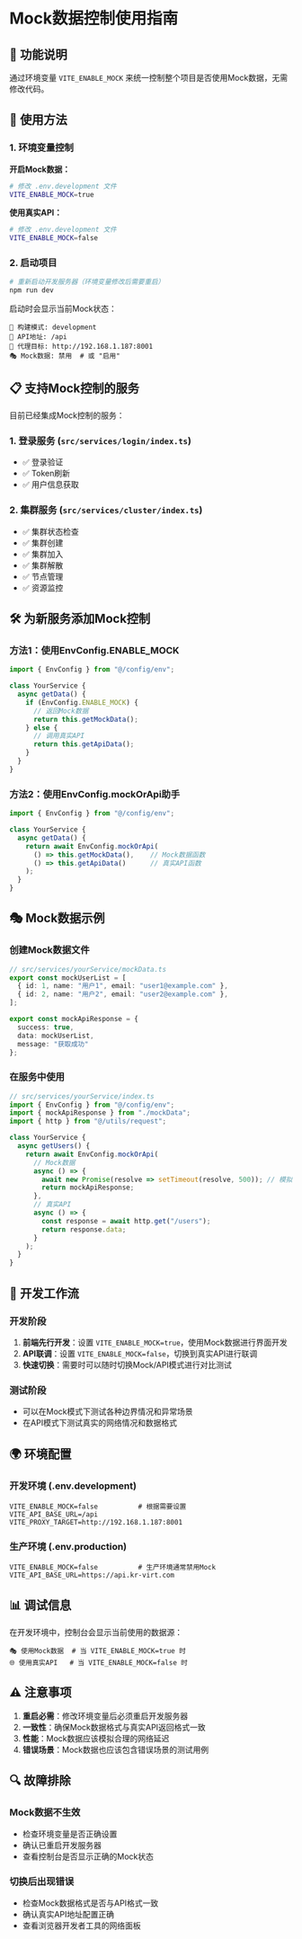 # Mock数据控制使用指南

## 🎯 功能说明

通过环境变量 `VITE_ENABLE_MOCK` 来统一控制整个项目是否使用Mock数据，无需修改代码。

## 🚀 使用方法

### 1. 环境变量控制

**开启Mock数据：**
```bash
# 修改 .env.development 文件
VITE_ENABLE_MOCK=true
```

**使用真实API：**
```bash
# 修改 .env.development 文件  
VITE_ENABLE_MOCK=false
```

### 2. 启动项目

```bash
# 重新启动开发服务器（环境变量修改后需要重启）
npm run dev
```

启动时会显示当前Mock状态：
```
🚀 构建模式: development
📡 API地址: /api
🎯 代理目标: http://192.168.1.187:8001
🎭 Mock数据: 禁用  # 或 "启用"
```

## 📋 支持Mock控制的服务

目前已经集成Mock控制的服务：

### 1. 登录服务 (`src/services/login/index.ts`)
- ✅ 登录验证
- ✅ Token刷新
- ✅ 用户信息获取

### 2. 集群服务 (`src/services/cluster/index.ts`)
- ✅ 集群状态检查
- ✅ 集群创建
- ✅ 集群加入
- ✅ 集群解散
- ✅ 节点管理
- ✅ 资源监控

## 🛠️ 为新服务添加Mock控制

### 方法1：使用EnvConfig.ENABLE_MOCK

```typescript
import { EnvConfig } from "@/config/env";

class YourService {
  async getData() {
    if (EnvConfig.ENABLE_MOCK) {
      // 返回Mock数据
      return this.getMockData();
    } else {
      // 调用真实API
      return this.getApiData();
    }
  }
}
```

### 方法2：使用EnvConfig.mockOrApi助手

```typescript
import { EnvConfig } from "@/config/env";

class YourService {
  async getData() {
    return await EnvConfig.mockOrApi(
      () => this.getMockData(),    // Mock数据函数
      () => this.getApiData()      // 真实API函数
    );
  }
}
```

## 🎭 Mock数据示例

### 创建Mock数据文件

```typescript
// src/services/yourService/mockData.ts
export const mockUserList = [
  { id: 1, name: "用户1", email: "user1@example.com" },
  { id: 2, name: "用户2", email: "user2@example.com" },
];

export const mockApiResponse = {
  success: true,
  data: mockUserList,
  message: "获取成功"
};
```

### 在服务中使用

```typescript
// src/services/yourService/index.ts
import { EnvConfig } from "@/config/env";
import { mockApiResponse } from "./mockData";
import { http } from "@/utils/request";

class YourService {
  async getUsers() {
    return await EnvConfig.mockOrApi(
      // Mock数据
      async () => {
        await new Promise(resolve => setTimeout(resolve, 500)); // 模拟网络延迟
        return mockApiResponse;
      },
      // 真实API
      async () => {
        const response = await http.get("/users");
        return response.data;
      }
    );
  }
}
```

## 🔧 开发工作流

### 开发阶段
1. **前端先行开发**：设置 `VITE_ENABLE_MOCK=true`，使用Mock数据进行界面开发
2. **API联调**：设置 `VITE_ENABLE_MOCK=false`，切换到真实API进行联调
3. **快速切换**：需要时可以随时切换Mock/API模式进行对比测试

### 测试阶段
- 可以在Mock模式下测试各种边界情况和异常场景
- 在API模式下测试真实的网络情况和数据格式

## 🌍 环境配置

### 开发环境 (.env.development)
```properties
VITE_ENABLE_MOCK=false          # 根据需要设置
VITE_API_BASE_URL=/api
VITE_PROXY_TARGET=http://192.168.1.187:8001
```

### 生产环境 (.env.production)
```properties
VITE_ENABLE_MOCK=false          # 生产环境通常禁用Mock
VITE_API_BASE_URL=https://api.kr-virt.com
```

## 📊 调试信息

在开发环境中，控制台会显示当前使用的数据源：

```
🎭 使用Mock数据  # 当 VITE_ENABLE_MOCK=true 时
🌐 使用真实API   # 当 VITE_ENABLE_MOCK=false 时
```

## ⚠️ 注意事项

1. **重启必需**：修改环境变量后必须重启开发服务器
2. **一致性**：确保Mock数据格式与真实API返回格式一致
3. **性能**：Mock数据应该模拟合理的网络延迟
4. **错误场景**：Mock数据也应该包含错误场景的测试用例

## 🔍 故障排除

### Mock数据不生效
- 检查环境变量是否正确设置
- 确认已重启开发服务器
- 查看控制台是否显示正确的Mock状态

### 切换后出现错误
- 检查Mock数据格式是否与API格式一致
- 确认真实API地址配置正确
- 查看浏览器开发者工具的网络面板
